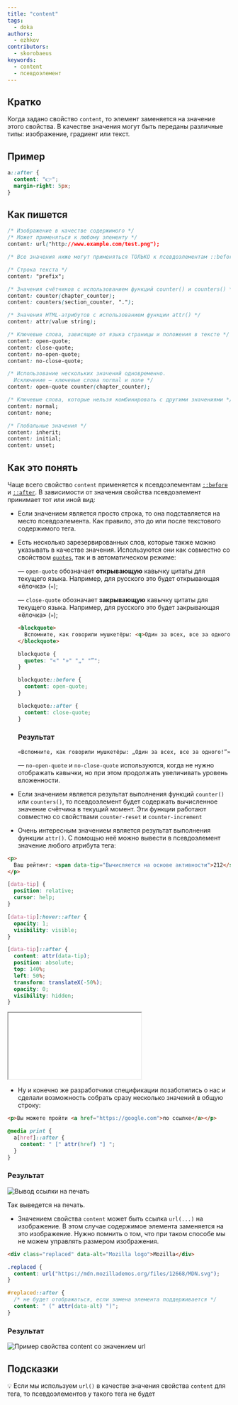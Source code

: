```yaml
---
title: "content"
tags:
  - doka
authors:
  - ezhkov
contributors:
  - skorobaeus
keywords:
  - content
  - псевдоэлемент
---
```


## Кратко

Когда задано свойство `content`, то элемент заменяется на значение этого свойства. В качестве значения могут быть переданы различные типы: изображение, градиент или текст.

## Пример

```css
a::after {
  content: "👉";
  margin-right: 5px;
}
```

## Как пишется

```css
/* Изображение в качестве содержимого */
/* Может применяться к любому элементу */
content: url("http://www.example.com/test.png");

/* Все значения ниже могут применяться ТОЛЬКО к псевдоэлементам ::before и ::after */

/* Строка текста */
content: "prefix";

/* Значения счётчиков с использованием функций counter() и counters() */
content: counter(chapter_counter);
content: counters(section_counter, ".");

/* Значения HTML-атрибутов с использованием функции attr() */
content: attr(value string);

/* Ключевые слова, зависящие от языка страницы и положения в тексте */
content: open-quote;
content: close-quote;
content: no-open-quote;
content: no-close-quote;

/* Использование нескольких значений одновременно.
  Исключение — ключевые слова normal и none */
content: open-quote counter(chapter_counter);

/* Ключевые слова, которые нельзя комбинировать с другими значениями */
content: normal;
content: none;

/* Глобальные значения */
content: inherit;
content: initial;
content: unset;
```

## Как это понять

Чаще всего свойство `content` применяется к псевдоэлементам [`::before`](/css/before/) и [`::after`](/css/after/). В зависимости от значения свойства псевдоэлемент принимает тот или иной вид:

- Если значением является просто строка, то она подставляется на место псевдоэлемента. Как правило, это до или после текстового содержимого тега.
- Есть несколько зарезервированных слов, которые также можно указывать в качестве значения. Используются они как совместно со свойством [`quotes`](/css/quotes/), так и в автоматическом режиме:

  — `open-quote` обозначает **открывающую** кавычку цитаты для текущего языка. Например, для русского это будет открывающая «ёлочка» (`«`);

  — `close-quote` обозначает **закрывающую** кавычку цитаты для текущего языка. Например, для русского это будет закрывающая «ёлочка» (`»`);

  ```html
  <blockquote>
    Вспомните, как говорили мушкетёры: <q>Один за всех, все за одного!</q>
  </blockquote>
  ```

  ```css
  blockquote {
    quotes: "«" "»" "„" "”";
  }

  blockquote::before {
    content: open-quote;
  }

  blockquote::after {
    content: close-quote;
  }
  ```

  ### Результат

  ```
  «Вспомните, как говорили мушкетёры: „Один за всех, все за одного!”»
  ```

  — `no-open-quote` и `no-close-quote` используются, когда не нужно отображать кавычки, но при этом продолжать увеличивать уровень вложенности.

- Если значением является результат выполнения функций `counter()` или `counters()`, то псевдоэлемент будет содержать вычисленное значение счётчика в текущий момент. Эти функции работают совместно со свойствами `counter-reset` и `counter-increment`
- Очень интересным значением является результат выполнения функции `attr()`. С помощью неё можно вывести в псевдоэлемент значение любого атрибута тега:

```html
<p>
  Ваш рейтинг: <span data-tip="Вычисляется на основе активности">212</span>
</p>
```

```css
[data-tip] {
  position: relative;
  cursor: help;
}

[data-tip]:hover::after {
  opacity: 1;
  visibility: visible;
}

[data-tip]::after {
  content: attr(data-tip);
  position: absolute;
  top: 140%;
  left: 50%;
  transform: translateX(-50%);
  opacity: 0;
  visibility: hidden;
}
```

<iframe title="attr" src="demos/rating.html"></iframe>

- Ну и конечно же разработчики спецификации позаботились о нас и сделали возможность собрать сразу несколько значений в общую строку:

```html
<p>Вы можете пройти <a href="https://google.com">по ссылке</a></p>
```

```css
@media print {
  a[href]::after {
    content: " [" attr(href) "] ";
  }
}
```

### Результат

![Вывод ссылки на печать](images/print.png)

Так выведется на печать.

- Значением свойства `content` может быть ссылка `url(...)` на изображение. В этом случае содержимое элемента заменяется на это изображение. Нужно помнить о том, что при таком способе мы не можем управлять размером изображения.

```html
<div class="replaced" data-alt="Mozilla logo">Mozilla</div>
```

```css
.replaced {
  content: url("https://mdn.mozillademos.org/files/12668/MDN.svg");
}

#replaced::after {
  /* не будет отображаться, если замена элемента поддерживается */
  content: " (" attr(data-alt) ")";
}
```

### Результат

![Пример свойства content со значением url](images/MDN.svg)

## Подсказки

💡 Если мы используем `url()` в качестве значения свойства `content` для тега, то псевдоэлементов у такого тега не будет
